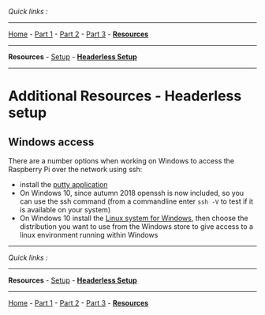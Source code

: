 *Quick links :*
***
[Home](/README.md) - [Part 1](/part1/README.md) - [Part 2](/part2/README.md) - [Part 3](/part3/README.md) - [**Resources**](/additionalResources/README.md)
***
**Resources** - [Setup](PREREQUISITES_AND_SETUP.md) - [**Headerless Setup**](HEADERLESS_SETUP.md)
***

# Additional Resources - Headerless setup

## Windows access

There are a number options when working on Windows to access the Raspberry Pi over the network using ssh:

- install the [putty application](https://www.putty.org)
- On Windows 10, since autumn 2018 openssh is now included, so you can use the ssh command (from a commandline enter ```ssh -V``` to test if it is available on your system)
- On Windows 10 install the [Linux system for Windows](https://docs.microsoft.com/en-us/windows/wsl/install-win10), then choose the distribution you want to use from the Windows store to give access to a linux environment running within Windows




***
*Quick links :*
***
**Resources** - [Setup](PREREQUISITES_AND_SETUP.md) - [**Headerless Setup**](HEADERLESS_SETUP.md)
***
[Home](/README.md) - [Part 1](/part1/README.md) - [Part 2](/part2/README.md) - [Part 3](/part3/README.md) - [**Resources**](/additionalResources/README.md)
